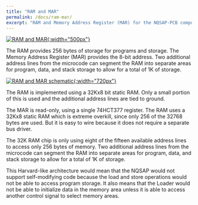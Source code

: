 ```yaml
---
title: "RAM and MAR"
permalink: /docs/ram-mar/
excerpt: "RAM and Memory Address Register (MAR) for the NQSAP-PCB computer"
---
```


[![RAM and MAR](../../assets/images/ram-mar-board.png "RAM and MAR"){:width="500px"}](../../assets/images/ram-mar-board.png)

The RAM provides 256 bytes of storage for programs and storage.  The Memory Address
Register (MAR) provides the 8-bit address. Two additional address lines from the microcode
can segment the RAM into separate areas for program, data, and stack storage to allow for
a total of 1K of storage.


[![RAM and MAR schematic](../../assets/images/ram-mar-schematic.png "RAM and MAR schematic"){:width="720px"}](../../assets/images/ram-mar-schematic.png)

The RAM is implemented using a 32Kx8 bit static RAM.  Only a small portion of this is
used and the additional address lines are tied to ground.




The MAR is read-only, using a single 74HCT377 register.  The RAM uses a 32Kx8 static RAM
which is extreme overkill, since only 256 of the 32768 bytes are used.  But it is easy to
wire because it does not require a separate bus driver.

The 32K RAM chip is only using eight of the fifteen available address lines to access only
256 bytes of memory.  Two additional address lines from the microcode can segment the RAM
into separate areas for program, data, and stack storage to allow for a total of 1K of
storage.

This Harvard-like architecture would mean that the NQSAP would not support self-modifying
code because the load and store operations would not be able to access program storage.
It also means that the Loader would not be able to initialize data in the memory area
unless it is able to access another control signal to select memory areas.
